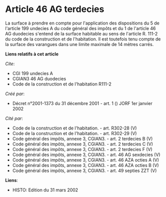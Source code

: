 # Article 46 AG terdecies

La surface à prendre en compte pour l'application des dispositions du 5 de l'article 199 undecies A du code général des
impôts et du 1 de l'article 46 AG duodecies s'entend de la surface habitable au sens de l'article R. 111-2 du code de la
construction et de l'habitation. Il est toutefois tenu compte de la surface des varangues dans une limite maximale de 14
mètres carrés.

**Liens relatifs à cet article**

_Cite_:

  - CGI 199 undecies A
  - CGIAN3 46 AG duodecies
  - Code de la construction et de l'habitation R111-2

_Créé par_:

  - Décret n°2001-1373 du 31 décembre 2001 - art. 1 () JORF 1er janvier 2002

_Cité par_:

  - Code de la construction et de l'habitation. - art. R302-28 (V)
  - Code de la construction et de l'habitation. - art. R302-29 (V)
  - Code général des impôts, annexe 3, CGIAN3. - art. 2 terdecies B (V)
  - Code général des impôts, annexe 3, CGIAN3. - art. 2 terdecies C (V)
  - Code général des impôts, annexe 3, CGIAN3. - art. 2 terdecies F (V)
  - Code général des impôts, annexe 3, CGIAN3. - art. 46 AG sexdecies (V)
  - Code général des impôts, annexe 3, CGIAN3. - art. 46 AZA octies A (V)
  - Code général des impôts, annexe 3, CGIAN3. - art. 46 AZA octies B (V)
  - Code général des impôts, annexe 3, CGIAN3. - art. 49 septies ZZT (V)

**Liens**:

  - HISTO: Edition du 31 mars 2002

